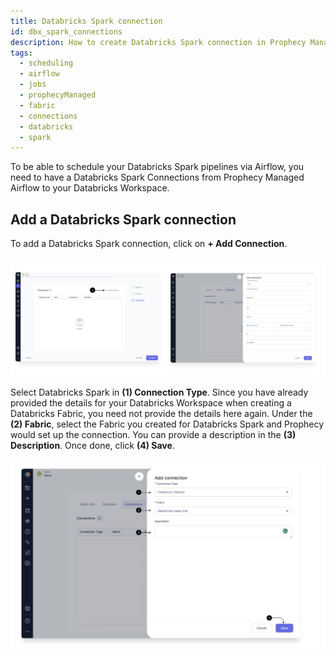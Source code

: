 ```yaml
---
title: Databricks Spark connection
id: dbx_spark_connections
description: How to create Databricks Spark connection in Prophecy Managed Airflow fabric
tags:
  - scheduling
  - airflow
  - jobs
  - prophecyManaged
  - fabric
  - connections
  - databricks
  - spark
---
```


To be able to schedule your Databricks Spark pipelines via Airflow, you need to have a Databricks Spark Connections from Prophecy Managed Airflow to your Databricks Workspace.

## Add a Databricks Spark connection

To add a Databricks Spark connection, click on **+ Add Connection**.

![Add_connection](img/Add_Connection.png)

Select Databricks Spark in **(1) Connection Type**. Since you have already provided the details for your Databricks Workspace when creating a Databricks Fabric, you need not provide the details here again.
Under the **(2) Fabric**, select the Fabric you created for Databricks Spark and Prophecy would set up the connection. You can provide a description in the **(3) Description**. Once done, click **(4) Save**.

![DB_Spark_connection](img/DB_Spark_connection.png)

